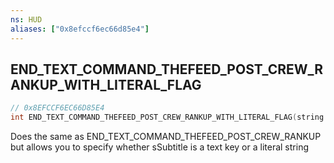 ```yaml
---
ns: HUD
aliases: ["0x8efccf6ec66d85e4"]
---
```

## END_TEXT_COMMAND_THEFEED_POST_CREW_RANKUP_WITH_LITERAL_FLAG

```c
// 0x8EFCCF6EC66D85E4
int END_TEXT_COMMAND_THEFEED_POST_CREW_RANKUP_WITH_LITERAL_FLAG(string sSubtitle, string sTXD, string sTXN, bool IsImportant, bool SubtitleIsLiteral);
```

Does the same as END_TEXT_COMMAND_THEFEED_POST_CREW_RANKUP but allows you to specify whether sSubtitle is a text key or a literal string

